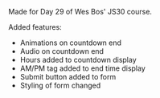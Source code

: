Made for Day 29 of Wes Bos' JS30 course.

Added features:
  - Animations on countdown end
  - Audio on countdown end
  - Hours added to countdown display
  - AM/PM tag added to end time display
  - Submit button added to form
  - Styling of form changed
